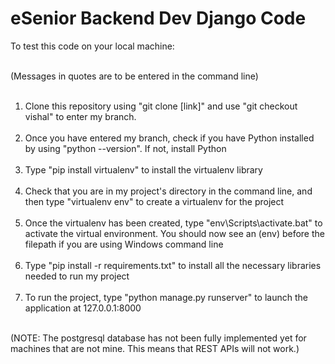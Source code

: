 # eSenior Backend Dev Django Code

To test this code on your local machine: <br> <br>

(Messages in quotes are to be entered in the command line) <br> <br>

1. Clone this repository using "git clone [link]" and use "git checkout vishal" to enter my branch. <br> <br>
2. Once you have entered my branch, check if you have Python installed by using "python --version". If not, install Python <br> <br>
3. Type "pip install virtualenv" to install the virtualenv library <br> <br>
4. Check that you are in my project's directory in the command line, and then type "virtualenv env" to create a virtualenv for the project <br> <br>
5. Once the virtualenv has been created, type "env\Scripts\activate.bat" to activate the virtual environment. You should now see an (env) before the
filepath if you are using Windows command line <br> <br>
6. Type "pip install -r requirements.txt" to install all the necessary libraries needed to run my project <br> <br>
7. To run the project, type "python manage.py runserver" to launch the application at 127.0.0.1:8000 <br> <br>

(NOTE: The postgresql database has not been fully implemented yet for machines that are not mine. This means that REST APIs will not work.)


